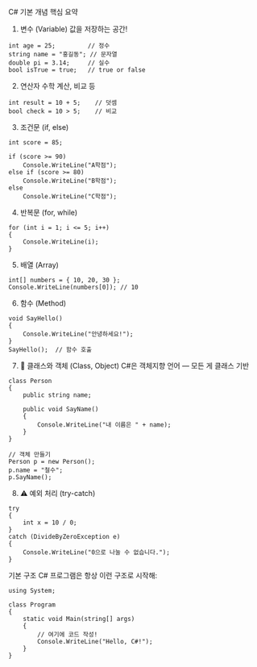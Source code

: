 C# 기본 개념 핵심 요약

1. 변수 (Variable)
값을 저장하는 공간!
```
int age = 25;         // 정수
string name = "홍길동"; // 문자열
double pi = 3.14;     // 실수
bool isTrue = true;   // true or false
```
2. 연산자
수학 계산, 비교 등
```
int result = 10 + 5;    // 덧셈
bool check = 10 > 5;    // 비교
```
3. 조건문 (if, else)
```
int score = 85;

if (score >= 90)
    Console.WriteLine("A학점");
else if (score >= 80)
    Console.WriteLine("B학점");
else
    Console.WriteLine("C학점");
```
4. 반복문 (for, while)
```
for (int i = 1; i <= 5; i++)
{
    Console.WriteLine(i);
}
```
5. 배열 (Array)
```
int[] numbers = { 10, 20, 30 };
Console.WriteLine(numbers[0]); // 10
```
6. 함수 (Method)
```
void SayHello()
{
    Console.WriteLine("안녕하세요!");
}
SayHello();  // 함수 호출
```
7. 🧱 클래스와 객체 (Class, Object)
C#은 객체지향 언어 — 모든 게 클래스 기반
```
class Person
{
    public string name;

    public void SayName()
    {
        Console.WriteLine("내 이름은 " + name);
    }
}

// 객체 만들기
Person p = new Person();
p.name = "철수";
p.SayName();
```
8. ⚠️ 예외 처리 (try-catch)
```
try
{
    int x = 10 / 0;
}
catch (DivideByZeroException e)
{
    Console.WriteLine("0으로 나눌 수 없습니다.");
}
```
기본 구조
C# 프로그램은 항상 이런 구조로 시작해:
```
using System;

class Program
{
    static void Main(string[] args)
    {
        // 여기에 코드 작성!
        Console.WriteLine("Hello, C#!");
    }
}
```

